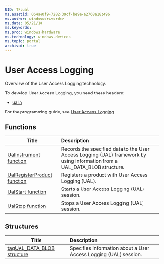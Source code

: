 ```yaml
---
UID: TP:ual
ms.assetid: 064ae0f9-7282-39cf-be9e-a2768a182496
ms.author: windowsdriverdev
ms.date: 05/21/18
ms.keywords: 
ms.prod: windows-hardware
ms.technology: windows-devices
ms.topic: portal
archived: true
---
```


# User Access Logging



Overview of the User Access Logging technology.

To develop User Access Logging, you need these headers:

 * [ual.h](..\ual\index.md)

For the programming guide, see [User Access Logging](https://review.docs.microsoft.com/en-us/win32-test/ual).

## Functions

| Title   | Description   |
| ---- |:---- |
| [UalInstrument function](..\ual\nf-ual-ualinstrument.md) | Records the specified data to the User Access Logging (UAL) framework by using information from a UAL_DATA_BLOB structure. |
| [UalRegisterProduct function](..\ual\nf-ual-ualregisterproduct.md) | Registers a product with User Access Logging (UAL). |
| [UalStart function](..\ual\nf-ual-ualstart.md) | Starts a User Access Logging (UAL) session. |
| [UalStop function](..\ual\nf-ual-ualstop.md) | Stops a User Access Logging (UAL) session. |

## Structures

| Title   | Description   |
| ---- |:---- |
| [tagUAL_DATA_BLOB structure](..\ual\ns-ual-tagual_data_blob.md) | Specifies information about a User Access Logging (UAL) session. |

